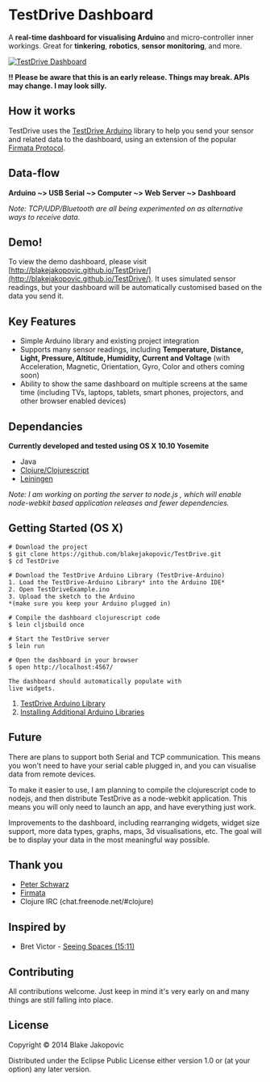 TestDrive Dashboard
===

A **real-time dashboard for visualising Arduino** and micro-controller inner workings. Great for **tinkering**, **robotics**, **sensor monitoring**, and more.

[![TestDrive Dashboard](https://cloud.githubusercontent.com/assets/427450/3868668/8f5cc922-2059-11e4-8fc0-816bd225f518.png)](http://blakejakopovic.github.io/TestDrive/)

**!! Please be aware that this is an early release. Things may break. APIs may change. I may look silly.**

## How it works 
TestDrive uses the [TestDrive Arduino](#) library to help you send your sensor and related data to the dashboard, using an extension of the popular [Firmata Protocol](http://firmata.org/wiki/Main_Page).

## Data-flow
**Arduino ~> USB Serial ~> Computer ~> Web Server ~> Dashboard**

*Note: TCP/UDP/Bluetooth are all being experimented on as alternative ways to receive data.* 

## Demo!

To view the demo dashboard, please visit [http://blakejakopovic.github.io/TestDrive/](http://blakejakopovic.github.io/TestDrive/). It uses simulated
sensor readings, but your dashboard will be automatically customised based on the data you send it.

## Key Features

* Simple Arduino library and existing project integration
* Supports many sensor readings, including **Temperature, Distance, Light, Pressure, Altitude, Humidity, Current and Voltage** (with Acceleration, Magnetic, Orientation, Gyro, Color and others coming soon)
* Ability to show the same dashboard on multiple screens at the same time (including TVs, laptops, tablets, smart phones, projectors, and other browser enabled devices)

## Dependancies

**Currently developed and tested using OS X 10.10 Yosemite**

* Java
* [Clojure/Clojurescript](http://clojure.org/)
* [Leiningen](http://leiningen.org/)

*Note: I am working on porting the server to node.js , which will enable node-webkit based application releases and fewer dependencies.*

## Getting Started (OS X)
```
# Download the project
$ git clone https://github.com/blakejakopovic/TestDrive.git
$ cd TestDrive

# Download the TestDrive Arduino Library (TestDrive-Arduino)
1. Load the TestDrive-Arduino Library* into the Arduino IDE*
2. Open TestDriveExample.ino
3. Upload the sketch to the Arduino
*(make sure you keep your Arduino plugged in)

# Compile the dashboard clojurescript code
$ lein cljsbuild once

# Start the TestDrive server
$ lein run

# Open the dashboard in your browser
$ open http://localhost:4567/

The dashboard should automatically populate with
live widgets.

```
1. [TestDrive Arduino Library](https://github.com/blakejakopovic/testdrive-arduino)
2. [Installing Additional Arduino Libraries](http://arduino.cc/en/Guide/Libraries)

## Future
There are plans to support both Serial and TCP communication. This means you won't need to have your serial cable plugged in, and you can visualise data from remote devices.

To make it easier to use, I am planning to compile the clojurescript code to nodejs, and then distribute TestDrive as a node-webkit application. This means you will only need to launch an app, and have everything just work.

Improvements to the dashboard, including rearranging widgets, widget size support, more data types,  graphs, maps, 3d visualisations, etc. The goal will be to display your data in the most meaningful way possible.

## Thank you
* [Peter Schwarz](https://github.com/peterschwarz/)
* [Firmata](http://firmata.org/wiki/Main_Page)
* Clojure IRC (chat.freenode.net/#clojure)

## Inspired by
* Bret Victor - [Seeing Spaces (15:11)](http://vimeo.com/97903574)

## Contributing
All contributions welcome. Just keep in mind it's very early on and many things are still falling into place.

## License

Copyright © 2014 Blake Jakopovic

Distributed under the Eclipse Public License either version 1.0 or (at
your option) any later version.